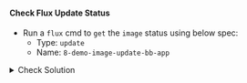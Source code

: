 #### Check Flux Update Status
- Run a `flux` cmd to `get` the `image` status using below spec:
    - Type: `update`
    - Name: `8-demo-image-update-bb-app`

<details><summary>Check Solution</summary>

```
flux get images update 8-demo-image-update-bb-app
```{{exec}}

</details>

> Check the Message of Previous command, it should mention, `.... last commit ....`

#### Check Deployment using new `7.8.1 image tag`
```
flux reconcile source git 8-demo-source-git-bb-app
```{{exec}}

```
k -n 8-demo get deployment -o wide | grep -i "7.8.1"
```{{exec}}

#### Access the application on its NodePort
Now `access/play` Block Buster App - `version 7.8.1` using the below link:

# [Play Block Buster App - 7.8.1]({{TRAFFIC_HOST1_30008}})

> Check the updated `color` and new `version - 7.8.1`

<br>

###### ****If you face any issue or have a new suggestion, please raise it here: [issues tracker](https://github.com/sidd-harth/fluxcd-tracker/issues)*